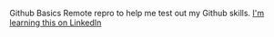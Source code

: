 Github Basics
Remote repro to help me test out my Github skills.
[I'm learning this on LinkedIn](https://linkedin.com)
